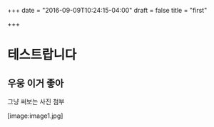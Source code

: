 +++
date = "2016-09-09T10:24:15-04:00"
draft = false
title = "first"

+++

# 테스트랍니다
## 우웅 이거 좋아
그냥 써보는 사진 첨부

[image:image1.jpg]